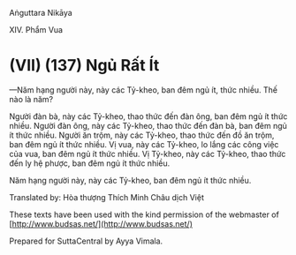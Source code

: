  

Aṅguttara Nikāya

XIV. Phẩm Vua

# (VII) (137) Ngủ Rất Ít

—Năm hạng người này, này các Tỷ-kheo, ban đêm ngủ ít, thức nhiều. Thế nào là năm?

Người đàn bà, này các Tỷ-kheo, thao thức đến đàn ông, ban đêm ngủ ít thức nhiều. Người đàn ông, này các Tỷ-kheo, thao thức đến đàn bà, ban đêm ngủ ít thức nhiều. Người ăn trộm, này các Tỷ-kheo, thao thức đến đồ ăn trộm, ban đêm ngủ ít thức nhiều. Vị vua, này các Tỷ-kheo, lo lắng các công việc của vua, ban đêm ngủ ít thức nhiều. Vị Tỷ-kheo, này các Tỷ-kheo, thao thức đến ly hệ phược, ban đêm ngủ ít thức nhiều.

Năm hạng người này, này các Tỷ-kheo, ban đêm ngủ ít thức nhiều.

Translated by: Hòa thượng Thích Minh Châu dịch Việt

These texts have been used with the kind permission of the webmaster of [http://www.budsas.net/](http://www.budsas.net/)

Prepared for SuttaCentral by Ayya Vimala.